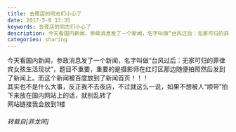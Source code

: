 ```yaml
---
title: 去夜店的同志们小心了
date: 2017-5-8 13:35
keywords: 去夜店的同志们小心了
description: 今天看国内新闻，参政消息发了一个新闻，名字叫做“台风过后：无家可归的菲律宾女孩生活现状”，题目不重要，重要的是摄影师在红灯区那边随便拍照然后发到了新闻上。而这个新闻被百度放到了新闻首页！！！其实也不是什么大事，反正我不去夜店，不过就这么一说，如果不想被人“顺带”拍下来放在国内网站上的话，就别乱转了网站链接我会放到1楼
categories: sharing
---
```

<td class="t_f" id="postmessage_738045">

今天看国内新闻，参政消息发了一个新闻，名字叫做“台风过后：无家可归的菲律宾女孩生活现状”，题目不重要，重要的是摄影师在红灯区那边随便拍照然后发到了新闻上。而这个新闻被百度放到了新闻首页！！！<br/>
其实也不是什么大事，反正我不去夜店，不过就这么一说，如果不想被人“顺带”拍下来放在国内网站上的话，就别乱转了<br/>
网站链接我会放到1楼</td>
###### 转载自[菲龙网]